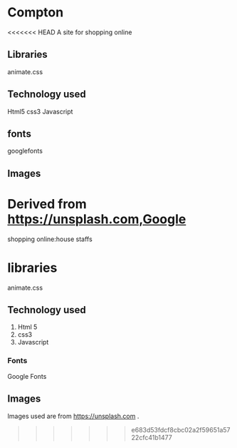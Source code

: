 # Compton
<<<<<<< HEAD
A site for shopping online 
## Libraries
animate.css
## Technology used
Html5
css3
Javascript
## fonts
googlefonts
## Images
Derived from https://unsplash.com,Google
=======
shopping online:house staffs
# libraries
animate.css

## Technology used
1. Html 5
2. css3
3. Javascript
### Fonts
Google Fonts
## Images
Images used are from https://unsplash.com
.
>>>>>>> e683d53fdcf8cbc02a2f59651a5722cfc41b1477
